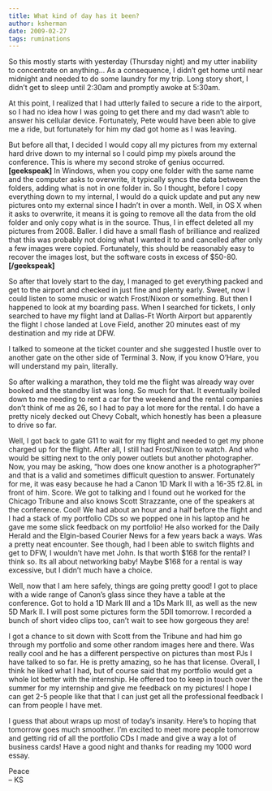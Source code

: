 ```yaml
---
title: What kind of day has it been?
author: ksherman
date: 2009-02-27
tags: ruminations
---
```


So this mostly starts with yesterday (Thursday night) and my utter inability to concentrate on anything… As a consequence, I didn’t get home until near midnight and needed to do some laundry for my trip. Long story short, I didn’t get to sleep until 2:30am and promptly awoke at 5:30am.

At this point, I realized that I had utterly failed to secure a ride to the airport, so I had no idea how I was going to get there and my dad wasn’t able to answer his cellular device. Fortunately, Pete would have been able to give me a ride, but fortunately for him my dad got home as I was leaving.

But before all that, I decided I would copy all my pictures from my external hard drive down to my internal so I could pimp my pixels around the conference. This is where my second stroke of genius occurred. **[geekspeak]** In Windows, when you copy one folder with the same name and the computer asks to overwrite, it typically syncs the data between the folders, adding what is not in one folder in. So I thought, before I copy everything down to my internal, I would do a quick update and put any new pictures onto my external since I hadn’t in over a month. Well, in OS X when it asks to overwrite, it means it is going to remove all the data from the old folder and only copy what is in the source. Thus, I in effect deleted all my pictures from 2008. Baller. I did have a small flash of brilliance and realized that this was probably not doing what I wanted it to and cancelled after only a few images were copied. Fortunately, this should be reasonably easy to recover the images lost, but the software costs in excess of $50-80. **[/geekspeak]**

So after that lovely start to the day, I managed to get everything packed and get to the airport and checked in just fine and plenty early. Sweet, now I could listen to some music or watch Frost/Nixon or something. But then I happened to look at my boarding pass. When I searched for tickets, I only searched to have my flight land at Dallas-Ft Worth Airport but apparently the flight I chose landed at Love Field, another 20 minutes east of my destination and my ride at DFW.

I talked to someone at the ticket counter and she suggested I hustle over to another gate on the other side of Terminal 3. Now, if you know O’Hare, you will understand my pain, literally.

So after walking a marathon, they told me the flight was already way over booked and the standby list was long. So much for that. It eventually boiled down to me needing to rent a car for the weekend and the rental companies don’t think of me as 26, so I had to pay a lot more for the rental. I do have a pretty nicely decked out Chevy Cobalt, which honestly has been a pleasure to drive so far.

Well, I got back to gate G11 to wait for my flight and needed to get my phone charged up for the flight. After all, I still had Frost/Nixon to watch. And who would be sitting next to the only power outlets but another photographer. Now, you may be asking, “how does one know another is a photographer?” and that is a valid and sometimes difficult question to answer. Fortunately for me, it was easy because he had a Canon 1D Mark II with a 16-35 f2.8L in front of him. Score. We got to talking and I found out he worked for the Chicago Tribune and also knows Scott Strazzante, one of the speakers at the conference. Cool! We had about an hour and a half before the flight and I had a stack of my portfolio CDs so we popped one in his laptop and he gave me some slick feedback on my portfolio! He also worked for the Daily Herald and the Elgin-based Courier News for a few years back a ways. Was a pretty neat encounter. See though, had I been able to switch flights and get to DFW, I wouldn’t have met John. Is that worth $168 for the rental? I think so. Its all about networking baby! Maybe $168 for a rental is way excessive, but I didn’t much have a choice.

Well, now that I am here safely, things are going pretty good! I got to place with a wide range of Canon’s glass since they have a table at the conference. Got to hold a 1D Mark III and a 1Ds Mark III, as well as the new 5D Mark II. I will post some pictures form the 5DII tomorrow. I recorded a bunch of short video clips too, can’t wait to see how gorgeous they are!

I got a chance to sit down with Scott from the Tribune and had him go through my portfolio and some other random images here and there. Was really cool and he has a different perspective on pictures than most PJs I have talked to so far. He is pretty amazing, so he has that license. Overall, I think he liked what I had, but of course said that my portfolio would get a whole lot better with the internship. He offered too to keep in touch over the summer for my internship and give me feedback on my pictures! I hope I can get 2-5 people like that that I can just get all the professional feedback I can from people I have met.

I guess that about wraps up most of today’s insanity. Here’s to hoping that tomorrow goes much smoother. I’m excited to meet more people tomorrow and getting rid of all the portfolio CDs I made and give a way a lot of business cards! Have a good night and thanks for reading my 1000 word essay.

Peace\
– KS
